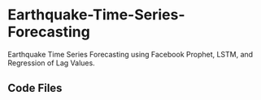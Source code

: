 # Earthquake-Time-Series-Forecasting
 Earthquake Time Series Forecasting using Facebook Prophet, LSTM, and Regression of Lag Values.

## Code Files
